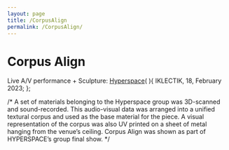 ```yaml
---
layout: page
title: /CorpusAlign
permalink: /CorpusAlign/
---
```


# Corpus Align

Live A/V performance + Sculpture: [Hyperspace](https://irruptivechora.com/)( ){
 IKLECTIK, 18, February 2023;
};

/*
 A set of materials belonging to the Hyperspace group was 3D-scanned and sound-recorded. This audio-visual data was arranged into a unified textural corpus and used as the base material for the piece. A visual representation of the corpus was also UV printed on a sheet of metal hanging from the venue’s ceiling. Corpus Align was shown as part of HYPERSPACE’s group final show.
*/
